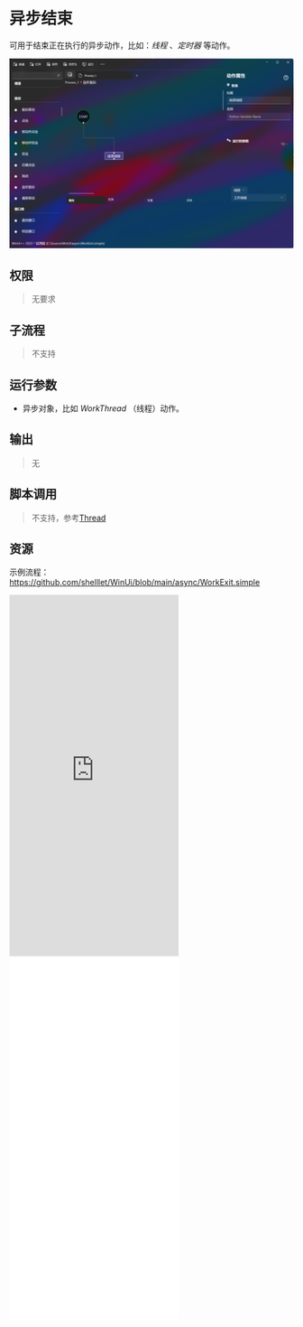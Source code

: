 # 异步结束
可用于结束正在执行的异步动作，比如：*线程* 、*定时器* 等动作。

![WorkExit](./images/03.png ':size=90%')

## 权限
> 无要求
## 子流程

> 不支持

## 运行参数

* 异步对象，比如 *WorkThread* （线程）动作。

## 输出

>    无


## 脚本调用
> 不支持，参考[Thread](./types/Thread.md)

## 资源

示例流程：https://github.com/shelllet/WinUi/blob/main/async/WorkExit.simple



<iframe type="text/html" height="640px" src="https://www.youtube.com/embed/6uxjf7iob5A" frameborder="0"></iframe>

<iframe src="//player.bilibili.com/player.html?bvid=BV1km4y1L7xm&page=1&autoplay=0" height='640px' scrolling="no" frameborder="no" framespacing="0" allowfullscreen="true"></iframe>